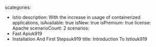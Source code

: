 scategories:
  - Istio
description:
  With the increase in usage of containerized applications,
isAvailable: true
isNew: true
isPremium: true
license: Apache
scenarioCount: 2
scenarios:
  - Fast Apiuk919
  - Installation And First Stepsuk919
title: Introduction To Istiouk919
